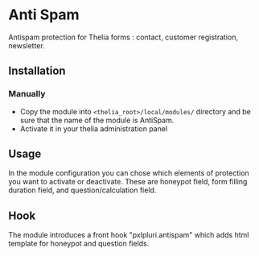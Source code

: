 # Anti Spam

Antispam protection for Thelia forms : contact, customer registration, newsletter.

## Installation

### Manually

* Copy the module into ```<thelia_root>/local/modules/``` directory and be sure that the name of the module is AntiSpam.
* Activate it in your thelia administration panel

## Usage

In the module configuration you can chose which elements of protection you want to activate or deactivate.
These are honeypot field, form filling duration field, and question/calculation field.

## Hook

The module introduces a front hook "pxlpluri.antispam" which adds html template for honeypot and question fields.
